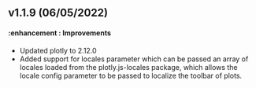## v1.1.9 (06/05/2022)

#### :enhancement : Improvements

* Updated plotly to 2.12.0
* Added support for locales parameter which can be passed an array of locales loaded from the plotly.js-locales package, which allows the locale config parameter to be passed to localize the toolbar of plots.